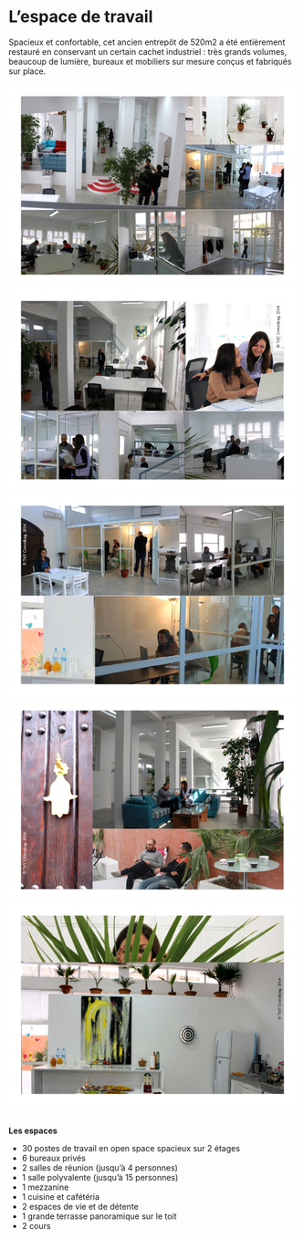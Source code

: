 # L’espace de travail

Spacieux et confortable, cet ancien entrepôt de 520m2 a été entièrement restauré en conservant un certain cachet industriel : très grands volumes, beaucoup de lumière, bureaux et mobiliers sur mesure conçus et fabriqués sur place.


<div class="container">
    <div id="slides">
      <img src="/images/CoworkingBureaux.jpg" title="Vue Générale 7AY Coworking Rabat" alt="">
      <img src="/images/espacesBureaux.jpg" title="Espaces Bureaux 7AY Coworking Rabat" alt="">
      <img src="/images/ReunionBureaux.jpg" title="Réunions Bureaux 7AY Coworking Rabat" alt="">
      <img src="/images/espacesVie.jpg" title="Espaces de Vie" alt="">
      <img src="/images/espaceCafet.jpg" title="Espace Cafet" alt="">
      <img src="/images/VueTerrasse.JPG" title="Vue Oued Bou Reggreg 7AY Coworking Rabat" alt="">
    </div>
</div>

__Les espaces__

* 30 postes de travail en open space spacieux sur 2 étages
* 6 bureaux privés
* 2 salles de réunion (jusqu’à 4 personnes)
* 1 salle polyvalente (jusqu’à 15 personnes)
* 1 mezzanine
* 1 cuisine et cafétéria
* 2 espaces de vie et de détente
* 1 grande terrasse panoramique sur le toit
* 2 cours 
